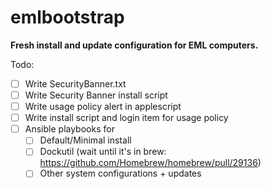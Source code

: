 emlbootstrap
============

**Fresh install and update configuration for EML computers.**  

Todo:
- [ ] Write SecurityBanner.txt
- [ ] Write Security Banner install script
- [ ] Write usage policy alert in applescript
- [ ] Write install script and login item for usage policy
- [ ] Ansible playbooks for
  - [ ] Default/Minimal install
  - [ ] Dockutil (wait until it's in brew: https://github.com/Homebrew/homebrew/pull/29136)
  - [ ] Other system configurations + updates
